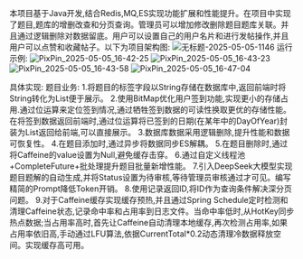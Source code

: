 
本项目基于Java开发,结合Redis,MQ,ES实现功能扩展和性能提升。在项目中实现了题目,题库的增删改查和分页查询。管理员可以增加修改删除题目题库关联。并且通过逻辑删除对数据留底。用户可以设置自己的用户名片和进行发帖操作,并且用户可以点赞和收藏帖子。以下为项目架构图:
![无标题-2025-05-05-1146](https://github.com/user-attachments/assets/b47c368e-10b6-4de5-bcb5-5004454af88e)
运行示例:
![PixPin_2025-05-05_16-42-25](https://github.com/user-attachments/assets/259af430-130d-4485-b6d3-33239ef8c890)
![PixPin_2025-05-05_16-43-23](https://github.com/user-attachments/assets/1234c37c-c4f0-4e15-8ed8-126c65fd2684)
![PixPin_2025-05-05_16-43-58](https://github.com/user-attachments/assets/295ee031-2a9d-49bc-bd57-b96e21907da1)
![PixPin_2025-05-05_16-47-04](https://github.com/user-attachments/assets/89cd3e63-7abf-4073-9c08-b310b5bef507)

具体实现:
    题目业务:
1.将题目的标签字段以String存储在数据库中,返回前端时将String转化为List<String>便于展示。
2.使用BitMap优化用户签到功能,实现更小的存储占用.通过位运算来定位签到情况,通过牺牲签到数据的可读性换取更优的存储性能。在将签到数据返回前端时,通过位运算将已签到的日期(在某年中的DayOfYear)封装为List返回给前端,可以直接展示。
3.数据库数据采用逻辑删除,提升性能和数据可恢复性。
4.在题目添加时,通过异步将数据同步ES解耦。
5.在题目删除时,通过将Caffeine的value设置为Null,避免缓存击穿。
6.通过自定义线程池+CompleteFuture+批处理提升题目批量新增性能。
7.引入DeepSeek大模型实现题目题解的自动生成,并将Status设置为待审核,等待管理员审核通过才可见。编写精简的Prompt降低Token开销。
8.使用记录返回ID,将ID作为查询条件解决深分页问题。
9.对于Caffeine缓存实现缓存预热,并且通过Spring Schedule定时检测和清理Caffeine状态,记录命中率和占用率到日志文件。当命中率低时,从HotKey同步热点数据;当占用率高时,首先让Caffeine自动清理本地缓存,再次检测占用率,如果占用率依旧高,手动通过LFU算法,依据CurrentTotal*0.2动态清理冷数据释放空间。实现缓存高可用。